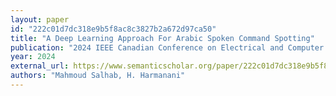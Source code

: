 ```yaml
---
layout: paper
id: "222c01d7dc318e9b5f8ac8c3827b2a672d97ca50"
title: "A Deep Learning Approach For Arabic Spoken Command Spotting"
publication: "2024 IEEE Canadian Conference on Electrical and Computer Engineering (CCECE)"
year: 2024
external_url: https://www.semanticscholar.org/paper/222c01d7dc318e9b5f8ac8c3827b2a672d97ca50
authors: "Mahmoud Salhab, H. Harmanani"
---
```

